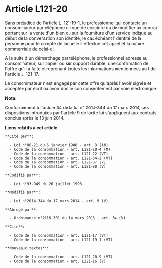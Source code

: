 # Article L121-20

Sans préjudice de l'article L. 121-19-1, le professionnel qui contacte un consommateur par téléphone en vue de conclure ou de
modifier un contrat portant sur la vente d'un bien ou sur la fourniture d'un service indique au début de la conversation son
identité, le cas échéant l'identité de la personne pour le compte de laquelle il effectue cet appel et la nature commerciale
de celui-ci. 

A la suite d'un démarchage par téléphone, le professionnel adresse au consommateur, sur papier ou sur support durable, une
confirmation de l'offre qu'il a faite et reprenant toutes les informations mentionnées au I de l'article L. 121-17.

Le consommateur n'est engagé par cette offre qu'après l'avoir signée et acceptée par écrit ou avoir donné son consentement
par voie électronique.

**Nota:**

Conformément à l'article 34 de la loi n° 2014-344 du 17 mars 2014, ces dispositions introduites par l'article 9 de ladite loi
s'appliquent aux contrats conclus après le 13 juin 2014.

**Liens relatifs à cet article**

	**Cité par**:

	  - Loi n°88-21 du 6 janvier 1988 - art. 3 (Ab)
	  - Code de la consommation - art. L121-20-4 (M)
	  - Code de la consommation - art. L121-22 (VT)
	  - Code de la consommation - art. L121-34-2 (VT)
	  - Code de la consommation - art. L121-87 (V)
	  - Code de la consommation - art. L121-88 (V)

	**Codifié par**:

	  - Loi n°93-949 du 26 juillet 1993

	**Modifié par**:

	  - Loi n°2014-344 du 17 mars 2014 - art. 9 (V)

	**Abrogé par**:

	  - Ordonnance n°2016-301 du 14 mars 2016 - art. 34 (V)

	**Cite**:

	  - Code de la consommation - art. L121-17 (VT)
	  - Code de la consommation - art. L121-19-1 (VT)

	**Nouveaux textes**:

	  - Code de la consommation - art. L121-20-9 (VT)
	  - Code de la consommation - art. L221-16 (V)
